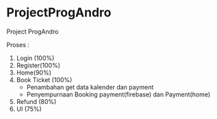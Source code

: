# ProjectProgAndro
Project ProgAndro

Proses :
1. Login (100%)
2. Register(100%)
3. Home(90%)
4. Book Ticket (100%) 
    - Penambahan get data kalender dan payment
    - Penyempurnaan Booking payment(firebase) dan Payment(home)
5. Refund (80%)
6. UI (75%)

